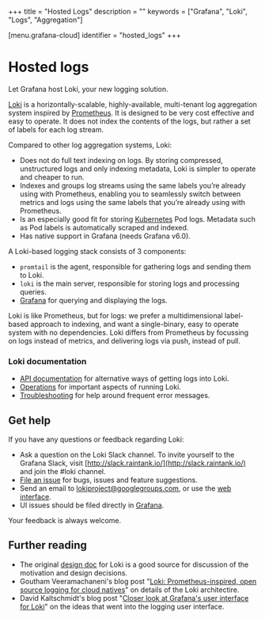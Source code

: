 +++
title = "Hosted Logs"
description = ""
keywords = ["Grafana", "Loki", "Logs", "Aggregation"]

[menu.grafana-cloud]
identifier = "hosted_logs"
+++

# Hosted logs

Let Grafana host Loki, your new logging solution.

[Loki](https://grafana.com/loki) is a horizontally-scalable, highly-available, multi-tenant log aggregation system inspired by [Prometheus](https://prometheus.io/).
It is designed to be very cost effective and easy to operate.
It does not index the contents of the logs, but rather a set of labels for each log stream.

Compared to other log aggregation systems, Loki:

- Does not do full text indexing on logs. By storing compressed, unstructured logs and only indexing metadata, Loki is simpler to operate and cheaper to run.
- Indexes and groups log streams using the same labels you’re already using with Prometheus, enabling you to seamlessly switch between metrics and logs using the same labels that you’re already using with Prometheus.
- Is an especially good fit for storing [Kubernetes](https://kubernetes.io/) Pod logs. Metadata such as Pod labels is automatically scraped and indexed.
- Has native support in Grafana (needs Grafana v6.0).

A Loki-based logging stack consists of 3 components:

- `promtail` is the agent, responsible for gathering logs and sending them to Loki.
- `loki` is the main server, responsible for storing logs and processing queries.
- [Grafana](https://github.com/grafana/grafana) for querying and displaying the logs.

Loki is like Prometheus, but for logs: we prefer a multidimensional label-based approach to indexing, and want a single-binary, easy to operate system with no dependencies.
Loki differs from Prometheus by focussing on logs instead of metrics, and delivering logs via push, instead of pull.

### Loki documentation

- [API documentation](https://github.com/grafana/loki/blob/master/docs/api.md) for alternative ways of getting logs into Loki.
- [Operations](https://github.com/grafana/loki/tree/master/docs/operations) for important aspects of running Loki.
- [Troubleshooting](https://github.com/grafana/loki/blob/master/docs/getting-started/troubleshooting.md) for help around frequent error messages.

## Get help

If you have any questions or feedback regarding Loki:

- Ask a question on the Loki Slack channel. To invite yourself to the Grafana Slack, visit [http://slack.raintank.io/](http://slack.raintank.io/) and join the #loki channel.
- [File an issue](https://github.com/grafana/loki/issues/new) for bugs, issues and feature suggestions.
- Send an email to [lokiproject@googlegroups.com](mailto:lokiproject@googlegroups.com), or use the [web interface](https://groups.google.com/forum/#!forum/lokiproject).
- UI issues should be filed directly in [Grafana](https://github.com/grafana/grafana/issues/new).

Your feedback is always welcome.

## Further reading

- The original [design doc](https://docs.google.com/document/d/11tjK_lvp1-SVsFZjgOTr1vV3-q6vBAsZYIQ5ZeYBkyM/view) for Loki is a good source for discussion of the motivation and design decisions.
- Goutham Veeramachaneni's blog post "[Loki: Prometheus-inspired, open source logging for cloud natives](https://grafana.com/blog/2018/12/12/loki-prometheus-inspired-open-source-logging-for-cloud-natives/)" on details of the Loki architectire.
- David Kaltschmidt's blog post "[Closer look at Grafana's user interface for Loki](https://grafana.com/blog/2019/01/02/closer-look-at-grafanas-user-interface-for-loki/)" on the ideas that went into the logging user interface.
